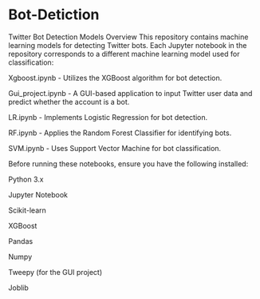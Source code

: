 # Bot-Detiction

Twitter Bot Detection Models
Overview
This repository contains machine learning models for detecting Twitter bots. Each Jupyter notebook in the repository corresponds to a different machine learning model used for classification:

Xgboost.ipynb - Utilizes the XGBoost algorithm for bot detection.

Gui_project.ipynb - A GUI-based application to input Twitter user data and predict whether the account is a bot.

LR.ipynb - Implements Logistic Regression for bot detection.

RF.ipynb - Applies the Random Forest Classifier for identifying bots.

SVM.ipynb - Uses Support Vector Machine for bot classification.


Before running these notebooks, ensure you have the following installed:

Python 3.x

Jupyter Notebook

Scikit-learn

XGBoost

Pandas

Numpy

Tweepy (for the GUI project)

Joblib

